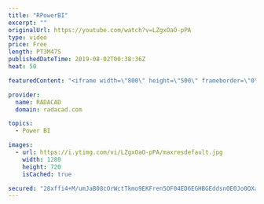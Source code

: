 ```yaml
---
title: "RPowerBI"
excerpt: ""
originalUrl: https://youtube.com/watch?v=LZgxOaO-pPA
type: video
price: Free
length: PT3M47S
publishedDateTime: 2019-08-02T00:38:36Z
heat: 50

featuredContent: "<iframe width=\"800\" height=\"500\" frameborder=\"0\" src=\"https://www.youtube.com/embed/LZgxOaO-pPA\" allow=\"accelerometer; autoplay; encrypted-media; gyroscope; picture-in-picture\" allowfullscreen></iframe>"

provider:
  name: RADACAD
  domain: radacad.com

topics:
  - Power BI

images:
  - url: https://i.ytimg.com/vi/LZgxOaO-pPA/maxresdefault.jpg
    width: 1280
    height: 720
    isCached: true

secured: "28xffi4+M/umJaB08cOrWctTkmo9EKFren5OF04ED6EGHBGEddsn0E0Jo0OXaC2z3lsZuypawQAVAmMBE4zGKI7FmuqiHg1jWE1xSbR4nOD0teO+iKeoFjsb+nsg/uXpP6XjMu7gtUrJzZGG9/rj+vOc/BQ89TABJ9qWhB1Q3Gw93UHiyFbvIMGdIe3V0EzAH58ATrXi+C+WuI4XxlACuJxhIwscfPKOh8ZPS35nUqIckMFZFR0iDh/d7KXm7NXLhxcKDsl9y8yY1BRz3JrysMQBlrnpJaKVCj2mBbJF4h9hv+bZqmR/XRFBmI8aS9PN05QgtZ2QqBWJEkOIJi1FBxw+ciha/rbBC1mN4FY3QhICs1FeBXL5mbmlDVhe/y1m/sz+V8SR/89NQ+ona6RM2qKOTtUixFeLZaFP6SMOEYw=;4StDzXwlvievuTTAto0/JQ=="
---
```


